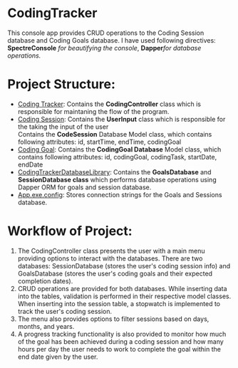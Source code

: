 # CodingTracker 
This console app provides CRUD operations to the Coding Session database and Coding Goals database.
I have used following directives: <b>SpectreConsole</b><i> for beautifying the console</i>, <b>Dapper</b><i>for database operations.</i>

# Project Structure:
- <u>Coding Tracker</u>: Contains the <b>CodingController</b> class which is responsible for maintaning the flow of the program.
- <u>Coding Session</u>: Contains the <b>UserInput</b> class which is responsible for the taking the input of the user</li>
                  Contains the <b>CodeSession</b> Database Model class, which contains following attributes: id, startTime, endTime, codingGoal</li>
- <u>Coding Goal</u>: Contains the <b>CodingGoal Database</b> Model class, which contains following attributes: id, codingGoal, codingTask, startDate, endDate
- <u>CodingTrackerDatabaseLibrary</u>: Contains the <b>GoalsDatabase</b> and <b>SessionDatabase class</b> which performs database operations 
                                using Dapper ORM for goals and session database.
- <u>App.exe.config</u>: Stores connection strings for the Goals and Sessions database. 

# Workflow of Project:
1. The CodingController class presents the user with a main menu providing options to interact with the databases. There are two databases: SessionDatabase (stores the user's coding session info) and GoalsDatabase (stores the user's coding goals and their expected completion dates).
2. CRUD operations are provided for both databases. While inserting data into the tables, validation is performed in their respective model classes. When inserting into the session table, a stopwatch is implemented to track the user's coding session.
3. The menu also provides options to filter sessions based on days, months, and years.
4. A progress tracking functionality is also provided to monitor how much of the goal has been achieved during a coding session and how many hours per day the user needs to work to complete the goal within the end date given by the user.